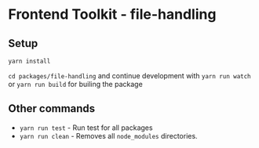 # Frontend Toolkit - file-handling

## Setup

```
yarn install
```

`cd packages/file-handling` and continue development with `yarn run watch` or `yarn run build` for builing the package

## Other commands

- `yarn run test` - Run test for all packages
- `yarn run clean` - Removes all `node_modules` directories.
